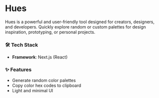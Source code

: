 # Hues

Hues is a powerful and user-friendly tool designed for creators, designers, and developers. Quickly explore random or custom palettes for design inspiration, prototyping, or personal projects.

### 🛠 Tech Stack

* **Framework**: Next.js (React)

### ✨ Features

* Generate random color palettes
* Copy color hex codes to clipboard
* Light and minimal UI
